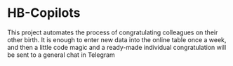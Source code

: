 # HB-Copilots
This project automates the process of congratulating colleagues on their other birth. It is enough to enter new data into the online table once a week, and then a little code magic and a ready-made individual congratulation will be sent to a general chat in Telegram
